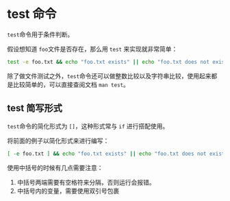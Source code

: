 # test 命令

`test`命令用于条件判断。

假设想知道 `foo`文件是否存在，那么用 `test` 来实现就非常简单：

```bash
test -e foo.txt && echo "foo.txt exists" || echo "foo.txt does not exist"
```

除了做文件测试之外，`test`命令还可以做整数比较以及字符串比较，使用起来都是比较简单的，可以直接查阅文档 `man test`。

## test 简写形式

`test`命令的简化形式为 `[]`，这种形式常与 `if` 进行搭配使用。

将前面的例子以简化形式来进行编写：

```bash
[ -e foo.txt ] && echo "foo.txt exists" || echo "foo.txt does not exist"
```

使用中括号的时候有几点需要注意：

1. 中括号两端需要有空格符来分隔，否则运行会报错。
2. 中括号内的变量，需要使用双引号包裹
